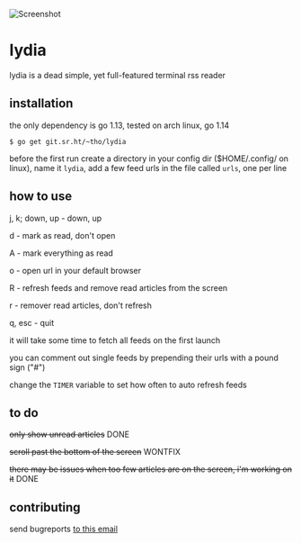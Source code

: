 ![Screenshot](https://i.imgur.com/iTe1Rpw.png)

# lydia

lydia is a dead simple, yet full-featured terminal rss reader

## installation

the only dependency is go 1.13, tested on arch linux, go 1.14

    $ go get git.sr.ht/~tho/lydia

before the first run create a directory in your config dir ($HOME/.config/ on
linux), name it `lydia`, add a few feed urls in the file called `urls`,
one per line

## how to use
j, k; down, up - down, up

d - mark as read, don't open

A - mark everything as read

o - open url in your default browser

R - refresh feeds and remove read articles from the screen

r - remover read articles, don't refresh

q, esc - quit



it will take some time to fetch all feeds on the first launch

you can comment out single feeds by prepending their urls with a pound sign ("#")

change the `TIMER` variable to set how often to auto refresh feeds

## to do

~~only show unread articles~~ DONE

~~scroll past the bottom of the screen~~ WONTFIX

~~there may be issues when too few articles are on the screen, i'm working on it~~ DONE


## contributing

send bugreports [to this email](mailto:~tho/lydia@lists.sr.ht)

